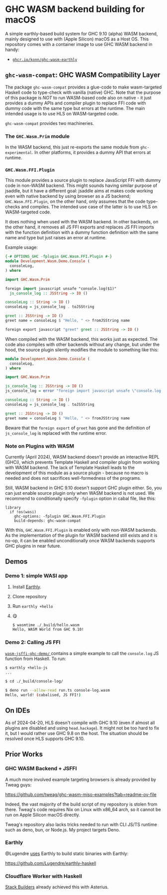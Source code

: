 # GHC WASM backend building for macOS

A simple earthly-based build system for GHC 9.10 (alpha) WASM backend, mainly designed to use with (Apple Silicon) macOS as a Host OS.
This repository comes with a container image to use GHC WASM backend in handy:

- [`ghcr.io/konn/ghc-wasm-earthly`](https://github.com/users/konn/packages/container/package/ghc-wasm-earthly)

## `ghc-wasm-compat`: GHC WASM Compatibility Layer

The package `ghc-wasm-compat` provides a glue-code to make wasm-targeted Haskell code to type-check with vanilla (native) GHC.
Note that the purpose of this package is _NOT_ to run WASM-based code also on native - it just provides a dummy APIs and compiler plugin to replace FFI code with dummy code with the same type but errors at the runtime.
The main intended usage is to use HLS on WASM-targeted code.

`ghc-wasm-compat` provides two machineries.

### The `GHC.Wasm.Prim` module

In the WASM backend, this just re-exports the same module from `ghc-experimental`.
In other platforms, it provides a dummy API that errors at runtime.

### `GHC.Wasm.FFI.Plugin`

This module provides a source plugin to replace JavaScript FFI with dummy code in non-WASM backend.
This might sounds having similar purpose of jsaddle, but it have a different goal: jsaddle aims at makes code working even with native backend by using browser as a JS backend; `GHC.Wasm.FFI.Plugin`, on the other hand, only assumes that the code type-checks and compiles. The intended use case of the latter is to use HLS on WASM-targeted code.

It does nothing when used with the WASM backend.
In other backends, on the other hand, it removes all JS FFI exports and replaces JS FFI imports with the function definition with a dummy function definition with the same name and type but just raises an error at runtime.
  
Example usage:

```hs
{-# OPTIONS_GHC -fplugin GHC.Wasm.FFI.Plugin #-}
module Development.Wasm.Demo.Console (
  consoleLog,
) where

import GHC.Wasm.Prim

foreign import javascript unsafe "console.log($1)"
  js_console_log :: JSString -> IO ()

consoleLog :: String -> IO ()
consoleLog = js_console_log . toJSString

greet :: JSString -> IO ()
greet name = consoleLog $ "Hello, " <> fromJSString name

foreign export javascript "greet" greet :: JSString -> IO ()
```

When compiled with the WASM backend, this works just as expected.
The code also compiles with other backends without any change, but under the hood, the source plugin silently modifies the module to something like this:

```haskell
module Development.Wasm.Demo.Console (
  consoleLog,
) where

import GHC.Wasm.Prim

js_console_log :: JSString -> IO ()
js_console_log = error "foreign import javascript unsafe \"console.log($1)\" js_console_log :: JSString -> IO ()"

consoleLog :: String -> IO ()
consoleLog = js_console_log . toJSString

greet :: JSString -> IO ()
greet name = consoleLog $ "Hello, " <> fromJSString name
```

Beware that the `foreign export` of `greet` has gone and the definition of `js_console_log` is replaced with the runtime error.

### Note on Plugins with WASM

Currently (April 2024), WASM backend doesn't provide an interactive REPL (GHCi), which prevents Template Haskell and compiler plugin from working with WASM backend.
The lack of Template Haskell leads to the development of this module as a source plugin - because no macro is needed and does not sacrifices well-formedness of the programs.

Still, WASM backend in GHC 9.10 doesn't support GHC plugin either. So, you can just enable source plugin only when WASM backend is not used. We recommend to conditionally specify `-fplugin` option in cabal file, like this:

```cabal
library
  if !os(wasi)
    ghc-options: -fplugin GHC.Wasm.FFI.Plugin
    build-depends: ghc-wasm-compat
```

With this, `GHC.Wasm.FFI.Plugin` is enabled only with non-WASM backends.
As the implementation of the plugin for WASM backend still exists and it is no-op, it can be enabled unconditionally once WASM backends supports GHC plugins in near future.

## Demos

### Demo 1: simple WASI app

1. Install [Earthly](https://earthly.dev).
2. Clone repository
3. Run `earthly +hello`
4. :yum:

    ```bash
    $ wasmtime ./_build/hello.wasm
    Hello, WASM World from GHC 9.10!
    ```

### Demo 2: Calling JS FFI

[`wasm-jsffi-ghc-demo/` ](./wasm-jsffi-ghc-demo) contains a simple example to call the `console.log` JS function from Haskell.
To run:

```bash
$ earthly +hello-js
...

$ cd ./_build/console-log/

$ deno run --allow-read run.ts console-log.wasm
Hello, world! (cabalised, JS FFI!)
```

## On IDEs

As of 2024-04-20, HLS doesn't compile with GHC 9.10 (even if almost all plugins are disabled and using `head.hackage`).
It might not be too hard to fix it, but I would rather use GHC 9.8 on the host.
The situation should be resolved once HLS supports GHC 9.10.

## Prior Works

### GHC WASM Backend + JSFFI

A much more involved example targeting browsers is already provided by Tweag guys:

https://github.com/tweag/ghc-wasm-miso-examples?tab=readme-ov-file

Indeed, the vast majority of the build script of my repository is stolen from there.
Tweag's code requires Nix on Linux with x86_64 arch, so it cannot be run on Apple Silicon macOS directly.

Tweag's repository also lacks tricks needed to run with CLI JS/TS runtime such as deno, bun, or Node.js.
My project targets Deno.

### Earthly

@Lugendre [uses](https://github.com/Lugendre/earthly-haskell) Earthly to build static binaries with Earthly:

https://github.com/Lugendre/earthly-haskell

### Cloudflare Worker with Haskell

[Stack Builders](https://blog.cloudflare.com/cloudflare-worker-with-webassembly-and-haskell) already achieved this with Asterius.
